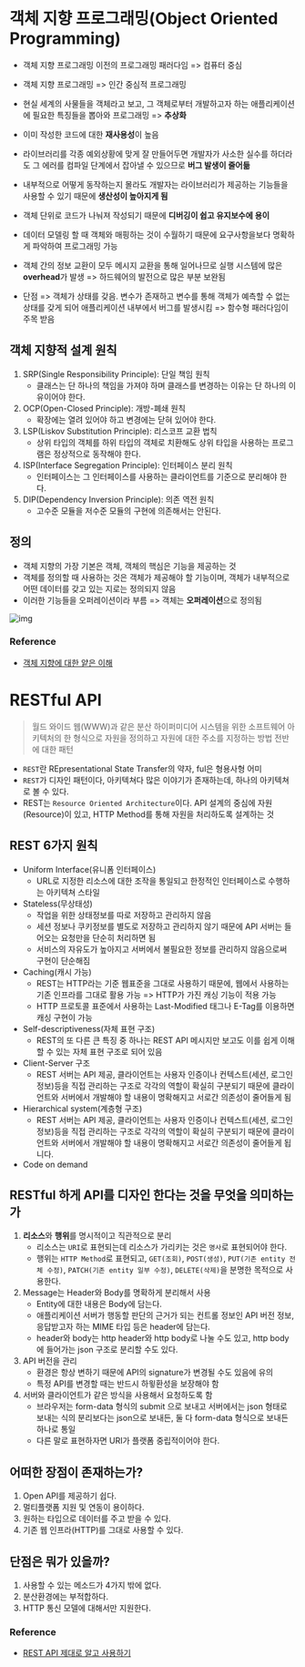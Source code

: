 # 객체 지향 프로그래밍(Object Oriented Programming)

* 객체 지향 프로그래밍 이전의 프로그래밍 패러다임 => 컴퓨터 중심

* 객체 지향 프로그래밍 => 인간 중심적 프로그래밍

* 현실 세계의 사물들을 객체라고 보고, 그 객체로부터 개발하고자 하는 애플리케이션에 필요한 특징들을 뽑아와 프로그래밍 => **추상화**
* 이미 작성한 코드에 대한 **재사용성**이 높음
* 라이브러리를 각종 예외상황에 맞게 잘 만들어두면 개발자가 사소한 실수를 하더라도 그 에러를 컴파일 단계에서 잡아낼 수 있으므로 **버그 발생이 줄어듦**
* 내부적으로 어떻게 동작하는지 몰라도 개발자는 라이브러리가 제공하는 기능들을 사용할 수 있기 때문에 **생산성이 높아지게 됨**
* 객체 단위로 코드가 나눠져 작성되기 때문에 **디버깅이 쉽고 유지보수에 용이**
* 데이터 모델링 할 때 객체와 매핑하는 것이 수월하기 때문에 요구사항을보다 명확하게 파악하여 프로그래밍 가능
* 객체 간의 정보 교환이 모두 메시지 교환을 통해 일어나므로 실행 시스템에 많은 **overhead**가 발생 =>  하드웨어의 발전으로 많은 부분 보완됨
* 단점 => 객체가 상태를 갖음. 변수가 존재하고 변수를 통해 객체가 예측할 수 없는 상태를 갖게 되어 애플리케이션 내부에서 버그를 발생시킴 => 함수형 패러다임이 주목 받음

## 객체 지향적 설계 원칙

1. SRP(Single Responsibility Principle): 단일 책임 원칙
   * 클래스는 단 하나의 책임을 가져야 하며 클래스를 변경하는 이유는 단 하나의 이유이어야 한다.
2. OCP(Open-Closed Principle): 개방-폐쇄 원칙
   * 확장에는 열려 있어야 하고 변경에는 닫혀 있어야 한다.
3. LSP(Liskov Substitution Principle): 리스코프 교환 법칙
   * 상위 타입의 객체를 하위 타입의 객체로 치환해도 상위 타입을 사용하는 프로그램은 정상적으로 동작해야 한다.
4. ISP(Interface Segregation Principle): 인터페이스 분리 원칙
   * 인터페이스는 그 인터페이스를 사용하는 클라이언트를 기준으로 분리해야 한다.
5. DIP(Dependency Inversion Principle): 의존 역전 원칙
   * 고수준 모듈을 저수준 모듈의 구현에 의존해서는 안된다.



## 정의

* 객체 지향의 가장 기본은 객체, 객체의 핵심은 기능을 제공하는 것
* 객체를 정의할 때 사용하는 것은 객체가 제공해야 할 기능이며, 객체가 내부적으로 어떤 데이터를 갖고 있는 지로는 정의되지 않음
* 이러한 기능들을 오퍼레이션이라 부름 => 객체는 **오퍼레이션**으로 정의됨



![img](https://t1.daumcdn.net/cfile/tistory/21582237577609F030)

### Reference

* [객체 지향에 대한 얕은 이해](https://asfirstalways.tistory.com/177)



# RESTful API

> 월드 와이드 웹(WWW)과 같은 분산 하이퍼미디어 시스템을 위한 소프트웨어 아키텍처의 한 형식으로 자원을 정의하고 자원에 대한 주소를 지정하는 방법 전반에 대한 패턴

* `REST`란 REpresentational State Transfer의 약자, ful은 형용사형 어미
* `REST`가 디자인 패턴이다, 아키텍쳐다 많은 이야기가 존재하는데, 하나의 아키텍쳐로 볼 수 있다.
* REST는 `Resource Oriented Architecture`이다. API 설계의 중심에 자원(Resource)이 있고, HTTP Method를 통해 자원을 처리하도록 설계하는 것



## REST 6가지 원칙

* Uniform Interface(유니폼 인터페이스)
  * URL로 지정한 리소스에 대한 조작을 통일되고 한정적인 인터페이스로 수행하는 아키텍쳐 스타일
* Stateless(무상태성)
  * 작업을 위한 상태정보를 따로 저장하고 관리하지 않음
  * 세션 정보나 쿠키정보를 별도로 저장하고 관리하지 않기 때문에 API 서버는 들어오는 요청만을 단순히 처리하면 됨
  * 서비스의 자유도가 높아지고 서버에서 불필요한 정보를 관리하지 않음으로써 구현이 단순해짐
* Caching(캐시 가능)
  * REST는 HTTP라는 기준 웹표준을 그대로 사용하기 때문에, 웹에서 사용하는 기존 인프라를 그대로 활용 가능 => HTTP가 가진 캐싱 기능이 적용 가능
  * HTTP 프로토콜 표준에서 사용하는 Last-Modified 태그나 E-Tag를 이용하면 캐싱 구현이 가능
* Self-descriptiveness(자체 표현 구조)
  * REST의 또 다른 큰 특징 중 하나는 REST API 메시지만 보고도 이를 쉽게 이해 할 수 있는 자체 표현 구조로 되어 있음
* Client-Server 구조
  * REST 서버는 API 제공, 클라이언트는 사용자 인증이나 컨텍스트(세션, 로그인 정보)등을 직접 관리하는 구조로 각각의 역할이 확실히 구분되기 때문에 클라이언트와 서버에서 개발해야 할 내용이 명확해지고 서로간 의존성이 줄어들게 됨
* Hierarchical system(계층형 구조)
  * REST 서버는 API 제공, 클라이언트는 사용자 인증이나 컨텍스트(세션, 로그인 정보)등을 직접 관리하는 구조로 각각의 역할이 확실히 구분되기 때문에 클라이언트와 서버에서 개발해야 할 내용이 명확해지고 서로간 의존성이 줄어들게 됩니다.
* Code on demand

## RESTful 하게 API를 디자인 한다는 것을 무엇을 의미하는가

1. **리소스**와 **행위**를 명시적이고 직관적으로 분리
   * 리소스는 `URI`로 표현되는데 리소스가 가리키는 것은 `명사`로 표현되어야 한다.
   * 행위는 `HTTP Method`로 표현되고, `GET(조회)`, `POST(생성)`, `PUT(기존 entity 전체 수정)`, `PATCH(기존 entity 일부 수정)`, `DELETE(삭제)`을 분명한 목적으로 사용한다.
2. Message는 Header와 Body를 명확하게 분리해서 사용
   * Entity에 대한 내용은 Body에 담는다.
   * 애플리케이션 서버가 행동할 판단의 근거가 되는 컨트롤 정보인 API 버전 정보, 응답받고자 하는 MIME 타입 등은 header에 담는다.
   * header와 body는 http header와 http body로 나눌 수도 있고, http body에 들어가는 json 구조로 분리할 수도 있다.
3. API 버전을 관리
   * 환경은 항상 변하기 때문에 API의 signature가 변경될 수도 있음에 유의
   * 특정 API를 변경할 때는 반드시 하윟환성을 보장해야 함
4. 서버와 클라이언트가 같은 방식을 사용해서 요청하도록 함
   * 브라우저는 form-data 형식의 submit 으로 보내고 서버에서는 json 형태로 보내는 식의 분리보다는 json으로 보내든, 둘 다 form-data 형식으로 보내든 하나로 통일
   * 다른 말로 표현하자면 URI가 플랫폼 중립적이어야 한다.

## 어떠한 장점이 존재하는가?

1. Open API를 제공하기 쉽다.
2. 멀티플랫폼 지원 및 연동이 용이하다.
3. 원하는 타입으로 데이터를 주고 받을 수 있다.
4. 기존 웹 인프라(HTTP)를 그대로 사용할 수 있다.

## 단점은 뭐가 있을까?

1. 사용할 수 있는 메소드가 4가지 밖에 없다.
2. 분산환경에는 부적합하다.
3. HTTP 통신 모델에 대해서만 지원한다.



### Reference

* [REST API 제대로 알고 사용하기](https://meetup.toast.com/posts/92)